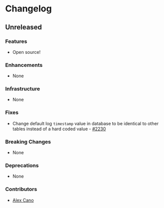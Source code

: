 # Changelog

## Unreleased

### Features

- Open source!

### Enhancements

- None

### Infrastructure

- None

### Fixes

- Change default log `timestamp` value in database to be identical to other tables instead of a hard coded value - [#2230](https://github.com/PrefectHQ/prefect/pull/2230)

### Breaking Changes

- None

### Deprecations

- None

### Contributors
- [Alex Cano](https://github.com/alexisprince1994)
